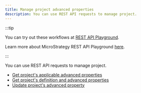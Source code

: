 ```yaml
---
title: Manage project advanced properties
description: You can use REST API requests to manage project.
---
```


<Available since="2021 Update 8" />

:::tip

You can try out these workflows at [REST API Playground](https://www.postman.com/microstrategysdk/workspace/microstrategy-rest-api/folder/16131298-d30bab86-7c75-4b05-88d2-35ca2091e983?ctx=documentation).

Learn more about MicroStrategy REST API Playground [here](/docs/getting-started/playground.md).

:::

You can use REST API requests to manage project.

- [Get project's applicable advanced properties](get-project-applicable-advanced-properties.md)
- [Get project's definition and advanced properties](get-project-with-advanced-properties.md)
- [Update project's advanced property](update-project-advanced-property.md)
